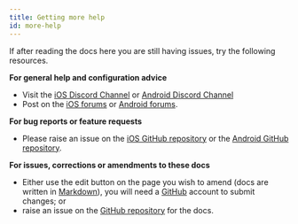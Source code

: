 ```yaml
---
title: Getting more help
id: more-help
---
```


If after reading the docs here you are still having issues, try the following resources.

**For general help and configuration advice**
*   Visit the [iOS Discord Channel](https://discordapp.com/channels/330944238910963714/551871772484698112) or [Android Discord Channel](https://discordapp.com/channels/330944238910963714/562408603345092636)
*   Post on the [iOS forums](https://community.home-assistant.io/c/mobile-apps/ios) or [Android forums](https://community.home-assistant.io/c/mobile-apps/android-companion).

**For bug reports or feature requests**
*   Please raise an issue on the [iOS GitHub repository](https://github.com/home-assistant/home-assistant-iOS) or the [Android GitHub repository](https://github.com/home-assistant/home-assistant-android).

**For issues, corrections or amendments to these docs**
*   Either use the edit button on the page you wish to amend (docs are written in [Markdown](https://daringfireball.net/projects/markdown/syntax)), you will need a [GitHub](https://www.github.com) account to submit changes; or
*   raise an issue on the [GitHub repository](https://github.com/home-assistant/companion.home-assistant) for the docs.
